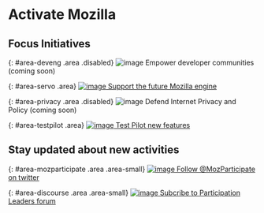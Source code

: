 # Activate Mozilla

## Focus Initiatives

{: #area-deveng .area .disabled}
![image](/activate.mozilla.community/asserts/img/development.png)
Empower developer communities (coming soon)

{: #area-servo .area}
[![image](/activate.mozilla.community/asserts/img/servo.png)
Support the future Mozilla engine](area/servo)

{: #area-privacy .area .disabled}
![image](/activate.mozilla.community/asserts/img/privacy.png)
Defend Internet Privacy and Policy (coming soon)

{: #area-testpilot .area}
[![image](/activate.mozilla.community/asserts/img/test-pilot.png)
Test Pilot new features](area/test-pilot)

## Stay updated about new activities

{: #area-mozparticipate .area .area-small}
[![image](/activate.mozilla.community/asserts/img/participation.png)
Follow @MozParticipate on twitter](https://twitter.com/intent/follow/?screen_name=MozParticipate)

{: #area-discourse .area .area-small}
[![image](/activate.mozilla.community/asserts/img/discourse.png)
Subcribe to Participation Leaders forum](https://discourse.mozilla-community.org/c/participation-leaders)
